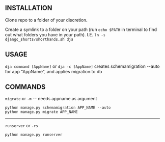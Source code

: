 INSTALLATION
------------

Clone repo to a folder of your discretion.

Create a symlink to a folder on your path (run `echo $PATH` in terminal to find out what folders you have in your path). I.E. `ln -s django_shorts/shorthands.sh dja`


USAGE
-----
`dja command [AppName]` or `dja -c [AppName]` creates schemamigration --auto for app "AppName", and applies migration to db


COMMANDS
--------
`migrate` or `-m` -- needs appname as argument

    python manage.py schemamigration APP_NAME --auto
    python manage.py migrate APP_NAME

***

`runserver` or `-rs`

    python manage.py runserver